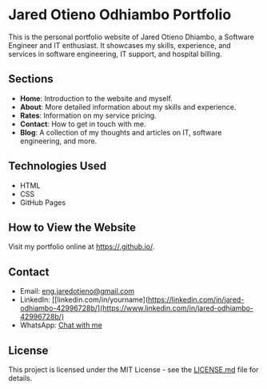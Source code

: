 # Jared Otieno Odhiambo Portfolio

This is the personal portfolio website of Jared Otieno Dhiambo, a Software Engineer and IT enthusiast. It showcases my skills, experience, and services in software engineering, IT support, and hospital billing.

## Sections
- **Home**: Introduction to the website and myself.
- **About**: More detailed information about my skills and experience.
- **Rates**: Information on my service pricing.
- **Contact**: How to get in touch with me.
- **Blog**: A collection of my thoughts and articles on IT, software engineering, and more.

## Technologies Used
- HTML
- CSS
- GitHub Pages

## How to View the Website
Visit my portfolio online at [https://<engjay-tech>.github.io/<jared-portfolio>](https://<engjay-tech>.github.io/<jared-portfolio>).

## Contact
- Email: eng.jaredotieno@gmail.com
- LinkedIn: [[linkedin.com/in/yourname](https://linkedin.com/in/jared-odhiambo-42996728b/](https://www.linkedin.com/in/jared-odhiambo-42996728b/)
- WhatsApp: [Chat with me](https://wa.me/0116472800)

## License
This project is licensed under the MIT License - see the [LICENSE.md](LICENSE.md) file for details.
